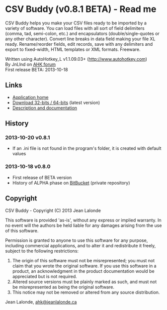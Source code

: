 ﻿
# CSV Buddy (v0.8.1 BETA) - Read me


CSV Buddy helps you make your CSV files ready to be imported by a variety of software. You can load files with all sort of field delimiters (comma, tad, semi-colon, etc.) and encapsulators (double/single-quotes or any other character). Convert line breaks in data field making your file XL ready. Rename/reorder fields, edit records, save with any delimiters and export to fixed-width, HTML templates or XML formats. Freeware.


Written using AutoHotkey_L v1.1.09.03+ (http://www.autohotkey.com)  
By JnLlnd on [AHK forum](http://www.autohotkey.com/board/)  
First release BETA: 2013-10-18


## Links

* [Application home](http://www.jeanlalonde.ca/csvbuddy/)
* [Download 32-bits / 64-bits](http://www.jeanlalonde.ca/ahk/csvbuddy/csvbuddy.zip) (latest version)
* [Description and documentation](http://www.jeanlalonde.ca/ahk/csvbuddy/)

## History


### 2013-10-20 v0.8.1

* If an .ini file is not found in the program's folder, it is created with default values

### 2013-10-18 v0.8.0

* First release of BETA version
* History of ALPHA phase on [BitBucket](https://bitbucket.org/JnLlnd/csvbuddy/) (private repository)

## Copyright


CSV Buddy - Copyright (C) 2013  Jean Lalonde  
  
This software is provided 'as-is', without any express or implied warranty.  In no event will the authors be held liable for any damages arising from the use of this software.  
  
Permission is granted to anyone to use this software for any purpose,  including commercial applications, and to alter it and redistribute it freely, subject to the following restrictions:  
  
1. The origin of this software must not be misrepresented; you must not claim that you wrote the original software. If you use this software in a product, an acknowledgment in the product documentation would be appreciated but is not required.  
2. Altered source versions must be plainly marked as such, and must not be misrepresented as being the original software.  
3. This notice may not be removed or altered from any source distribution.  
  
Jean Lalonde, <A HREF="mailto:ahk@jeanlalonde.ca">ahk@jeanlalonde.ca</A>



